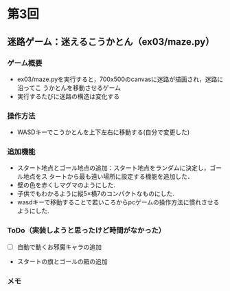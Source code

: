# 第3回
## 迷路ゲーム：迷えるこうかとん（ex03/maze.py）
### ゲーム概要
- ex03/maze.pyを実行すると，700x500のcanvasに迷路が描画され，迷路に沿ってこ
うかとんを移動させるゲーム
- 実行するたびに迷路の構造は変化する
### 操作方法
- WASDキーでこうかとんを上下左右に移動する(自分で変更した)
### 追加機能
- スタート地点とゴール地点の追加：スタート地点をランダムに決定し，ゴール地点をス
タートから最も遠い場所に設定する機能を追加した．
- 壁の色を赤くしマグマのようにした.
- 子供でもわかるように縦5×横7のコンパクトなものにした.
- wasdキーで移動することで若いころからpcゲームの操作方法に慣れさせるようにした.
### ToDo（実装しようと思ったけど時間がなかった）
- [ ] 自動で動くお邪魔キャラの追加
- スタートの旗とゴールの箱の追加
### メモ